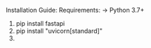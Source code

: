 Installation Guide:
Requirements:
    -> Python 3.7+
1. pip install fastapi
2. pip install "uvicorn[standard]"
3. 